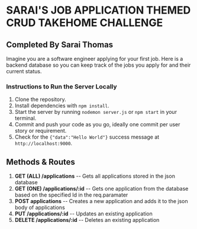 # SARAI'S JOB APPLICATION THEMED CRUD TAKEHOME CHALLENGE
## Completed By Sarai Thomas

Imagine you are a software engineer applying for your first job. Here is a backend database so you can keep track of the jobs you apply for and their current status.

### <a id="instructions-to-run-server-locally"></a>Instructions to Run the Server Locally
1. Clone the repository.
1. Install dependencies with `npm install`.
1. Start the server by running `nodemon server.js` or `npm start` in your terminal.
1. Commit and push your code as you go, ideally one commit per user story or requirement.
1. Check for the `{"data":"Hello World"}` success message at `http://localhost:9000`.


## <a id="methods-routes"></a>Methods & Routes
1. **GET (ALL) /applications**
-- Gets all applications stored in the json database
1. **GET (ONE) /applications/:id**
-- Gets one application from the database based on the specified Id in the req.paramater
1. **POST applications**
-- Creates a new application and adds it to the json body of applications
1. **PUT /applications/:id**
-- Updates an existing application
1. **DELETE /applications/:id**
-- Deletes an existing application
